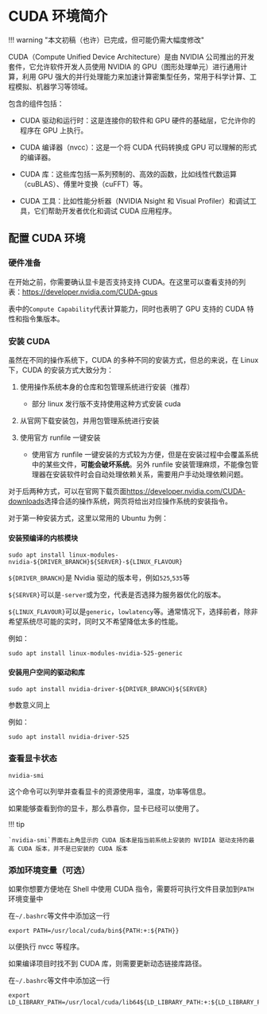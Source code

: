 # CUDA 环境简介

!!! warning "本文初稿（也许）已完成，但可能仍需大幅度修改"

CUDA（Compute Unified Device Architecture）是由 NVIDIA 公司推出的开发套件，它允许软件开发人员使用 NVIDIA 的 GPU（图形处理单元）进行通用计算，利用 GPU 强大的并行处理能力来加速计算密集型任务，常用于科学计算、工程模拟、机器学习等领域。

包含的组件包括：

- CUDA 驱动和运行时：这是连接你的软件和 GPU 硬件的基础层，它允许你的程序在 GPU 上执行。

- CUDA 编译器（nvcc）：这是一个将 CUDA 代码转换成 GPU 可以理解的形式的编译器。

- CUDA 库：这些库包括一系列预制的、高效的函数，比如线性代数运算（cuBLAS）、傅里叶变换（cuFFT）等。

- CUDA 工具：比如性能分析器（NVIDIA Nsight 和 Visual Profiler）和调试工具，它们帮助开发者优化和调试 CUDA 应用程序。

## 配置 CUDA 环境

### 硬件准备

在开始之前，你需要确认显卡是否支持支持 CUDA。在这里可以查看支持的列表：<https://developer.nvidia.com/CUDA-gpus>

表中的`Compute Capability`代表计算能力，同时也表明了 GPU 支持的 CUDA 特性和指令集版本。

### 安装 CUDA

虽然在不同的操作系统下，CUDA 的多种不同的安装方式，但总的来说，在 Linux 下，CUDA 的安装方式大致分为：

1. 使用操作系统本身的仓库和包管理系统进行安装（推荐）

     - 部分 linux 发行版不支持使用这种方式安装 cuda

2. 从官网下载安装包，并用包管理系统进行安装

3. 使用官方 runfile 一键安装

     - 使用官方 runfile 一键安装的方式较为方便，但是在安装过程中会覆盖系统中的某些文件，**可能会破坏系统**。另外 runfile 安装管理麻烦，不能像包管理器在安装软件时会自动处理依赖关系，需要用户手动处理依赖问题。

对于后两种方式，可以在官网下载页面<https://developer.nvidia.com/CUDA-downloads>选择合适的操作系统，网页将给出对应操作系统的安装指令。

对于第一种安装方式，这里以常用的 Ubuntu 为例：

#### 安装预编译的内核模块

```shell
sudo apt install linux-modules-nvidia-${DRIVER_BRANCH}${SERVER}-${LINUX_FLAVOUR}
```

`${DRIVER_BRANCH}`是 Nvidia 驱动的版本号，例如`525`,`535`等

`${SERVER}`可以是`-server`或为空，代表是否选择为服务器优化的版本。

`${LINUX_FLAVOUR}`可以是`generic`，`lowlatency`等。通常情况下，选择前者，除非希望系统尽可能的实时，同时又不希望降低太多的性能。

例如：

```shell
sudo apt install linux-modules-nvidia-525-generic
```

#### 安装用户空间的驱动和库

```shell
sudo apt install nvidia-driver-${DRIVER_BRANCH}${SERVER}
```

参数意义同上

例如：

```shell
sudo apt install nvidia-driver-525
```

### 查看显卡状态

```shell
nvidia-smi
```

这个命令可以列举并查看显卡的资源使用率，温度，功率等信息。

如果能够查看到你的显卡，那么恭喜你，显卡已经可以使用了。

!!! tip

    `nvidia-smi`界面右上角显示的 CUDA 版本是指当前系统上安装的 NVIDIA 驱动支持的最高 CUDA 版本，并不是已安装的 CUDA 版本

### 添加环境变量（可选）

如果你想要方便地在 Shell 中使用 CUDA 指令，需要将可执行文件目录加到`PATH`环境变量中

在`~/.bashrc`等文件中添加这一行

```shell
export PATH=/usr/local/cuda/bin${PATH:+:${PATH}}
```

以便执行 nvcc 等程序。

如果编译项目时找不到 CUDA 库，则需要更新动态链接库路径。

在`~/.bashrc`等文件中添加这一行

```shell
export LD_LIBRARY_PATH=/usr/local/cuda/lib64${LD_LIBRARY_PATH:+:${LD_LIBRARY_PATH}}
```
